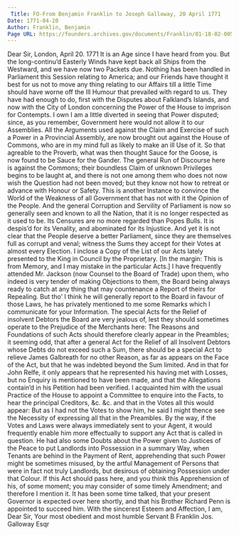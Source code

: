 ```yaml
---
 Title: FO-From Benjamin Franklin to Joseph Galloway, 20 April 1771
Date: 1771-04-20
Author: Franklin, Benjamin
Page URL: https://founders.archives.gov/documents/Franklin/01-18-02-0052
---
```

Dear Sir,
London, April 20. 1771
It is an Age since I have heard from you. But the long-continu’d Easterly Winds have kept back all Ships from the Westward, and we have now two Packets due.
Nothing has been handled in Parliament this Session relating to America; and our Friends have thought it best for us not to move any thing relating to our Affairs till a little Time should have worne off the Ill Humour that prevailed with regard to us. They have had enough to do, first with the Disputes about Falkland’s Islands, and now with the City of London concerning the Power of the House to imprison for Contempts. I own I am a little diverted in seeing that Power disputed; since, as you remember, Government here would not allow it to our Assemblies. All the Arguments used against the Claim and Exercise of such a Power in a Provincial Assembly, are now brought out against the House of Commons, who are in my mind full as likely to make an ill Use of it. So that agreable to the Proverb, what was then thought Sauce for the Goose, is now found to be Sauce for the Gander. The general Run of Discourse here is against the Commons; their boundless Claim of unknown Privileges begins to be laught at, and there is not one among them who does not now wish the Question had not been moved; but they know not how to retreat or advance with Honour or Safety. This is another Instance to convince the World of the Weakness of all Government that has not with it the Opinion of the People. And the general Corruption and Servility of Parliament is now so generally seen and known to all the Nation, that it is no longer respected as it used to be. Its Censures are no more regarded than Popes Bulls. It is despis’d for its Venality, and abominated for its Injustice. And yet it is not clear that the People deserve a better Parliament, since they are themselves full as corrupt and venal; witness the Sums they accept for their Votes at almost every Election.
I inclose a Copy of the List of our Acts lately presented to the King in Council by the Proprietary. [In the margin: This is from Memory, and I may mistake in the particular Acts.] I have frequently attended Mr. Jackson (now Counsel to the Board of Trade) upon them, who indeed is very tender of making Objections to them, the Board being always ready to catch at any thing that may countenance a Report of theirs for Repealing. But tho’ I think he will generally report to the Board in favour of those Laws, he has privately mentioned to me some Remarks which I communicate for your Information. The special Acts for the Relief of insolvent Debtors the Board are very jealous of, lest they should sometimes operate to the Prejudice of the Merchants here: The Reasons and Foundations of such Acts should therefore clearly appear in the Preambles; it seeming odd, that after a general Act for the Relief of all Insolvent Debtors whose Debts do not exceed such a Sum, there should be a special Act to relieve James Galbreath for no other Reason, as far as appears on the Face of the Act, but that he was indebted beyond the Sum limited. And in that for John Relfe, it only appears that he represented his having met with Losses, but no Enquiry is mentioned to have been made, and that the Allegations contain’d in his Petition had been verified. I acquainted him with the usual Practice of the House to appoint a Committee to enquire into the Facts, to hear the principal Creditors, &c. &c. and that in the Votes all this would appear: But as I had not the Votes to show him, he said I might thence see the Necessity of expressing all that in the Preambles. By the way, if the Votes and Laws were always immediately sent to your Agent, it would frequently enable him more effectually to support any Act that is called in question. He had also some Doubts about the Power given to Justices of the Peace to put Landlords into Possession in a summary Way, when Tenants are behind in the Payment of Rent, apprehending that such Power might be sometimes misused, by the artful Management of Persons that were in fact not truly Landlords, but desirous of obtaining Possession under that Colour. If this Act should pass here, and you think this Apprehension of his, of some moment; you may consider of some timely Amendment; and therefore I mention it.
It has been some time talked, that your present Governor is expected over here shortly, and that his Brother Richard Penn is appointed to succeed him. With the sincerest Esteem and Affection, I am, Dear Sir, Your most obedient and most humble Servant
B Franklin
Jos. Galloway Esqr

